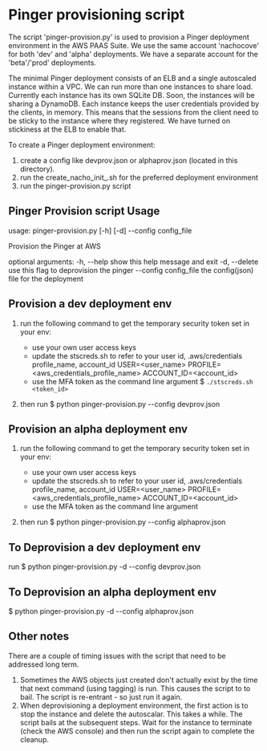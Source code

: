 # Pinger provisioning script
The script 'pinger-provision.py' is used to provision a Pinger deployment environment in the AWS PAAS Suite.
We use the same account 'nachocove' for both 'dev' and 'alpha' deployments. 
We have a separate account for the 'beta'/'prod' deployments.

The minimal Pinger deployment consists of an ELB and a single autoscaled instance within a VPC. 
We can run more than one instances to share load.
Currently each instance has its own SQLite DB. Soon, the instances will be sharing a DynamoDB.
Each instance keeps the user credentials provided by the clients, in memory. 
This means that the sessions from the client need to be sticky to the instance where they registered. We have turned
on stickiness at the ELB to enable that.

To create a Pinger deployment environment:
1. create a config like devprov.json or alphaprov.json (located in this directory).
2. run the create_nacho_init_.sh for the preferred deployment environment
3. run the pinger-provision.py script


## Pinger Provision script Usage
usage: pinger-provision.py [-h] [-d] --config config_file

Provision the Pinger at AWS

optional arguments:
  -h, --help            show this help message and exit
  -d, --delete          use this flag to deprovision the pinger
  --config config_file  the config(json) file for the deployment
  
## Provision a dev deployment env
1. run the following command to get the temporary security token set in your env:
   - use your own user access keys 
   - update the stscreds.sh to refer to your user id,  .aws/credentials profile_name, account_id
        USER=<user_name>
        PROFILE=<aws_credentials_profile_name>
        ACCOUNT_ID=<account_id>
   - use the MFA token as the command line argument
$ `./stscreds.sh <token_id>`

2. then run 
$ python pinger-provision.py --config devprov.json
  
  
## Provision an alpha deployment env
1. run the following command to get the temporary security token set in your env:
   - use your own user access keys 
   - update the stscreds.sh to refer to your user id,  .aws/credentials profile_name, account_id
        USER=<user_name>
        PROFILE=<aws_credentials_profile_name>
        ACCOUNT_ID=<account_id>
   - use the MFA token as the command line argument
   
2. then run 
$ python pinger-provision.py --config alphaprov.json

## To Deprovision a dev deployment env
run
$ python pinger-provision.py -d --config devprov.json

## To Deprovision an alpha deployment env
$ python pinger-provision.py -d --config alphaprov.json

## Other notes
There are a couple of timing issues with the script that need to be addressed long term.

1. Sometimes the AWS objects just created don't actually exist by the time that next command (using tagging) is run. 
   This causes the script to to bail. 
   The script is re-entrant - so just run it again.
2. When deprovisioning a deployment environment, the first action is to stop the instance and delete the autoscalar.
   This takes a while. The script bails at the subsequent steps.
   Wait for the instance to terminate (check the AWS console) and then run the script again to complete the cleanup.

  